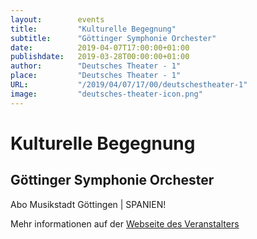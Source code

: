 ```yaml
---
layout:        events
title:         "Kulturelle Begegnung"
subtitle:      "Göttinger Symphonie Orchester"
date:          2019-04-07T17:00:00+01:00
publishdate:   2019-03-28T00:00:00+01:00
author:        "Deutsches Theater - 1"
place:         "Deutsches Theater - 1"
URL:           "/2019/04/07/17/00/deutschestheater-1"
image:         "deutsches-theater-icon.png"
---
```


Kulturelle Begegnung
===========

Göttinger Symphonie Orchester
-----------

 Abo Musikstadt Göttingen 									| SPANIEN!

Mehr informationen auf der [Webseite des Veranstalters](https://www.dt-goettingen.de/stueck/gso-kulturelle-begegnungen/)
